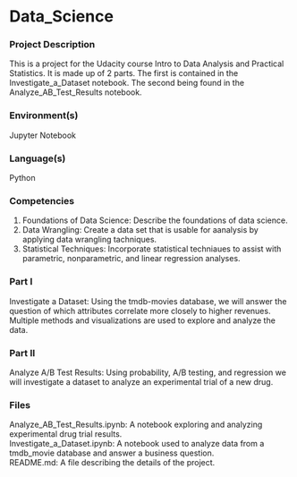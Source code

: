 # Data_Science
### Project Description
 This is a project for the Udacity course Intro to Data Analysis and Practical Statistics. It is made up of 2 parts. The first is contained in the Investigate_a_Dataset notebook. The second being found in the Analyze_AB_Test_Results notebook.  
### Environment(s)
Jupyter Notebook
### Language(s)
Python
### Competencies
1. Foundations of Data Science: Describe the foundations of data science.
2. Data Wrangling: Create a data set that is usable for aanalysis by applying data wrangling tachniques.
3. Statistical Techniques: Incorporate statistical techniaues to assist with parametric, nonparametric, and linear regression analyses.
### Part I
Investigate a Dataset: Using the tmdb-movies database, we will answer the question of which attributes correlate more closely to higher revenues. Multiple methods and visualizations are used to explore and analyze the data.
### Part II
Analyze A/B Test Results: Using probability, A/B testing, and regression we will investigate a dataset to analyze an experimental trial of a new drug.
### Files
Analyze_AB_Test_Results.ipynb: A notebook exploring and analyzing experimental drug trial results.  
Investigate_a_Dataset.ipynb: A notebook used to analyze data from a tmdb_movie database and answer a business question.  
README.md: A file describing the details of the project.

